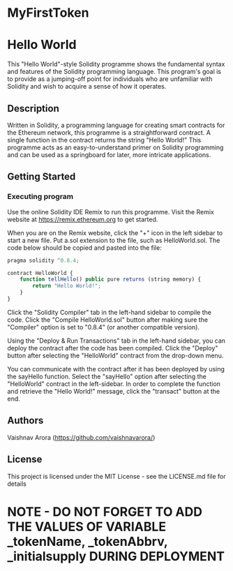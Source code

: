 # MyFirstToken

# Hello World

This "Hello World"-style Solidity programme shows the fundamental syntax and features of the Solidity programming language. This program's goal is to provide as a jumping-off point for individuals who are unfamiliar with Solidity and wish to acquire a sense of how it operates.

## Description

Written in Solidity, a programming language for creating smart contracts for the Ethereum network, this programme is a straightforward contract. A single function in the contract returns the string "Hello World!" This programme acts as an easy-to-understand primer on Solidity programming and can be used as a springboard for later, more intricate applications.

## Getting Started

### Executing program

Use the online Solidity IDE Remix to run this programme. Visit the Remix website at https://remix.ethereum.org to get started.

When you are on the Remix website, click the "+" icon in the left sidebar to start a new file. Put a.sol extension to the file, such as HelloWorld.sol. The code below should be copied and pasted into the file:

```javascript
pragma solidity ^0.8.4;

contract HelloWorld {
    function tellHello() public pure returns (string memory) {
        return "Hello World!";
    }
}

```

Click the "Solidity Compiler" tab in the left-hand sidebar to compile the code. Click the "Compile HelloWorld.sol" button after making sure the "Compiler" option is set to "0.8.4" (or another compatible version).

Using the "Deploy & Run Transactions" tab in the left-hand sidebar, you can deploy the contract after the code has been compiled. Click the "Deploy" button after selecting the "HelloWorld" contract from the drop-down menu.

You can communicate with the contract after it has been deployed by using the sayHello function. Select the "sayHello" option after selecting the "HelloWorld" contract in the left-sidebar. In order to complete the function and retrieve the "Hello World!" message, click the "transact" button at the end.

## Authors

Vaishnav Arora
(https://github.com/vaishnavarora/)

## License

This project is licensed under the MIT License - see the LICENSE.md file for details

# NOTE - DO NOT FORGET TO ADD THE VALUES OF VARIABLE _tokenName, _tokenAbbrv, _initialsupply DURING DEPLOYMENT
